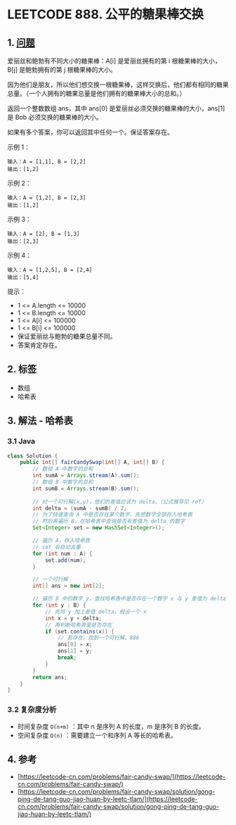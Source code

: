 # LEETCODE 888. 公平的糖果棒交换

## 1. [问题](https://leetcode-cn.com/problems/fair-candy-swap/)

爱丽丝和鲍勃有不同大小的糖果棒：A\[i] 是爱丽丝拥有的第 i 根糖果棒的大小，B\[j] 是鲍勃拥有的第 j 根糖果棒的大小。

因为他们是朋友，所以他们想交换一根糖果棒，这样交换后，他们都有相同的糖果总量。（一个人拥有的糖果总量是他们拥有的糖果棒大小的总和。）

返回一个整数数组 ans，其中 ans\[0] 是爱丽丝必须交换的糖果棒的大小，ans\[1] 是 Bob 必须交换的糖果棒的大小。

如果有多个答案，你可以返回其中任何一个。保证答案存在。

示例 1：

```
输入：A = [1,1], B = [2,2]
输出：[1,2]
```

示例 2：

```
输入：A = [1,2], B = [2,3]
输出：[1,2]
```

示例 3：

```
输入：A = [2], B = [1,3]
输出：[2,3]
```

示例 4：

```
输入：A = [1,2,5], B = [2,4]
输出：[5,4]
```

提示：

* 1 <= A.length <= 10000 
* 1 <= B.length <= 10000 
* 1 <= A\[i] <= 100000 
* 1 <= B\[i] <= 100000 
* 保证爱丽丝与鲍勃的糖果总量不同。 
* 答案肯定存在。

## 2. 标签

* 数组
* 哈希表

## 3. 解法 - 哈希表

### 3.1 Java

```java
class Solution {
    public int[] fairCandySwap(int[] A, int[] B) {
        // 数组 A 中数字的总和
        int sumA = Arrays.stream(A).sum();
        // 数组 B 中数字的总和
        int sumB = Arrays.stream(B).sum();
        
        // 对一个可行解(x,y)，他们的差值应该为 delta。（公式推导见 ref）
        int delta = (sumA - sumB) / 2;
        // 为了快速查询 A 中是否存在某个数字，先把数字全部存入哈希表
        // 然后再遍历 B，在哈希表中查询是否有差值为 delta 的数字
        Set<Integer> set = new HashSet<Integer>();

        // 遍历 A，存入哈希表
        // set 会自动去重
        for (int num : A) {
            set.add(num);
        }

        // 一个可行解
        int[] ans = new int[2];

        // 遍历 B 中的数字 y，查找哈希表中是否存在一个数字 x 与 y 差值为 delta
        for (int y : B) {
            // 先将 y 加上差值 delta，假设一个 x
            int x = y + delta;
            // 再判断哈希表里是否存在
            if (set.contains(x)) {
                // 若存在，找到一个可行解，886
                ans[0] = x;
                ans[1] = y;
                break;
            }
        }
        return ans;
    }
}
```

### 3.2 复杂度分析

* 时间复杂度 `O(n+m)` ：其中 n 是序列 A 的长度，m 是序列 B 的长度。
* 空间复杂度 `O(n)` ：需要建立一个和序列 A 等长的哈希表。

## 4. 参考

* [https://leetcode-cn.com/problems/fair-candy-swap/](https://leetcode-cn.com/problems/fair-candy-swap/)
* [https://leetcode-cn.com/problems/fair-candy-swap/solution/gong-ping-de-tang-guo-jiao-huan-by-leetc-tlam/](https://leetcode-cn.com/problems/fair-candy-swap/solution/gong-ping-de-tang-guo-jiao-huan-by-leetc-tlam/)
